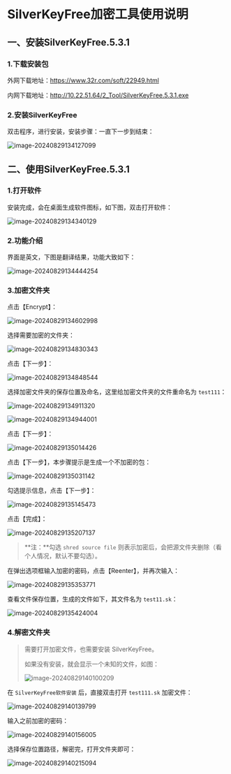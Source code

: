 # SilverKeyFree加密工具使用说明



## 一、安装SilverKeyFree.5.3.1

### 1.下载安装包

外网下载地址：https://www.32r.com/soft/22949.html

内网下载地址：http://10.22.51.64/2_Tool/SilverKeyFree.5.3.1.exe

### 2.安装SilverKeyFree

双击程序，进行安装，安装步骤：一直下一步到结束：

![image-20240829134127099](https://raw.githubusercontent.com/zyx3721/Picbed/main/blog-images/2024/08/29/f62e81310fec7c9c6c25486aa3cf8dcb-image-20240829134127099-b4a9ad.png)



## 二、使用SilverKeyFree.5.3.1

### 1.打开软件

安装完成，会在桌面生成软件图标，如下图，双击打开软件：

![image-20240829134340129](https://raw.githubusercontent.com/zyx3721/Picbed/main/blog-images/2024/08/29/8c07e7ed0805fde177a5a036255c3b78-image-20240829134340129-85c7c8.png)

### 2.功能介绍

界面是英文，下图是翻译结果，功能大致如下：

![image-20240829134444254](https://raw.githubusercontent.com/zyx3721/Picbed/main/blog-images/2024/08/29/179207d8e6831fd2d9078fb34a0a1f00-image-20240829134444254-4869f6.png)

### 3.加密文件夹

点击【Encrypt】：

![image-20240829134602998](https://raw.githubusercontent.com/zyx3721/Picbed/main/blog-images/2024/08/29/0d262cd0b001009ae4aaa20da0b8d13d-image-20240829134602998-787525.png)

选择需要加密的文件夹：

![image-20240829134830343](https://raw.githubusercontent.com/zyx3721/Picbed/main/blog-images/2024/08/29/6ff31b5b730c73490316727d62773a4a-image-20240829134830343-7b3f16.png)

点击【下一步】：

![image-20240829134848544](https://raw.githubusercontent.com/zyx3721/Picbed/main/blog-images/2024/08/29/6b6b08e91d238d05c1f1518bc93884dc-image-20240829134848544-5acf04.png)

选择加密文件夹的保存位置及命名，这里给加密文件夹的文件重命名为 `test111`：

![image-20240829134911320](https://raw.githubusercontent.com/zyx3721/Picbed/main/blog-images/2024/08/29/e039b1f9c5ac861bf0b3dc4fc6277499-image-20240829134911320-163cb7.png)

![image-20240829134944001](https://raw.githubusercontent.com/zyx3721/Picbed/main/blog-images/2024/08/29/d702463c73706cafd98f52c031141785-image-20240829134944001-429184.png)

点击【下一步】：

![image-20240829135014426](https://raw.githubusercontent.com/zyx3721/Picbed/main/blog-images/2024/08/29/e94ef0f699ae8044b8ed374b1de85060-image-20240829135014426-46774f.png)

点击【下一步】，本步骤提示是生成一个不加密的包：

![image-20240829135031142](https://raw.githubusercontent.com/zyx3721/Picbed/main/blog-images/2024/08/29/05f4cf2b1188d0ef87ab60f09218e50d-image-20240829135031142-cfbfeb.png)

勾选提示信息，点击【下一步】：

![image-20240829135145473](https://raw.githubusercontent.com/zyx3721/Picbed/main/blog-images/2024/08/29/06cef77a7e366a1e163cb943ae09d2a7-image-20240829135145473-8534ca.png)

点击【完成】：

![image-20240829135207137](https://raw.githubusercontent.com/zyx3721/Picbed/main/blog-images/2024/08/29/1f97bd03950a02535e8c0468bcffe190-image-20240829135207137-cdbb8d.png)

> **注：**勾选 `shred source file` 则表示加密后，会把源文件夹删除（看个人情况，默认不要勾选）。

在弹出选项框输入加密的密码，点击【Reenter】，并再次输入：

![image-20240829135353771](https://raw.githubusercontent.com/zyx3721/Picbed/main/blog-images/2024/08/29/b25d2892f93ab869312f6c7e560869d8-image-20240829135353771-466556.png)

查看文件保存位置，生成的文件如下，其文件名为 `test11.sk`：

![image-20240829135424004](https://raw.githubusercontent.com/zyx3721/Picbed/main/blog-images/2024/08/29/1639c2f6febad7723e8c24d3a01a60e4-image-20240829135424004-34b655.png)

### 4.解密文件夹

>需要打开加密文件，也需要安装 SilverKeyFree。
>
>如果没有安装，就会显示一个未知的文件，如图：
>
>![image-20240829140100209](https://raw.githubusercontent.com/zyx3721/Picbed/main/blog-images/2024/08/29/b9dd3702239e6aed595f4792c65e8807-image-20240829140100209-d9f845.png)

在 `SilverKeyFree软件安装` 后，直接双击打开 `test111.sk` 加密文件：

![image-20240829140139799](https://raw.githubusercontent.com/zyx3721/Picbed/main/blog-images/2024/08/29/591475def92c812eeb74e1aaedd79cb6-image-20240829140139799-9ac6c4.png)

输入之前加密的密码：

![image-20240829140156005](https://raw.githubusercontent.com/zyx3721/Picbed/main/blog-images/2024/08/29/43763057353bf9acd3c9a6f8f1e49747-image-20240829140156005-645975.png)

选择保存位置路径，解密完，打开文件夹即可：

![image-20240829140215094](https://raw.githubusercontent.com/zyx3721/Picbed/main/blog-images/2024/08/29/ec693a8eccecb6569b98e6135a9900ff-image-20240829140215094-5460ba.png)